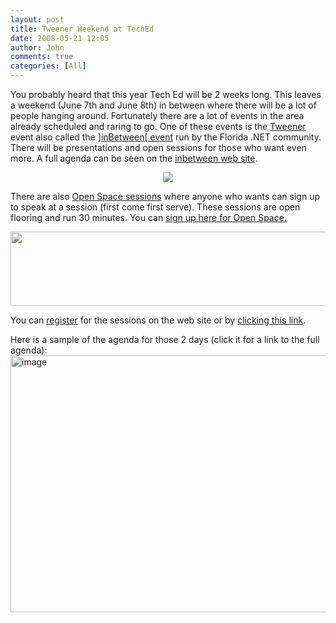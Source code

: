 ```yaml
---
layout: post
title: Tweener Weekend at TechEd
date: 2008-05-21 12:05
author: John
comments: true
categories: [All]
---
```

<p>You probably heard that this year Tech Ed will be 2 weeks long. This leaves a weekend (June 7th and June 8th) in between where there will be a lot of people hanging around. Fortunately there are a lot of events in the area already scheduled and raring to go. One of these events is the <a href="http://www.floridatweener.com">Tweener</a> event also called the <a href="http://www.floridatweener.com">]inBetween[ event</a> run by the Florida .NET community. There will be presentations and open sessions for those who want even more. A full agenda can be seen on the <a href="http://www.floridatweener.com/">inbetween web site</a>.</p> <p> <center><img src="http://openspace.devfish.net/images/bling/blogblingMAIN_small.gif"></center> <p></p> <p>There are also <a href="http://openspace.devfish.net/">Open Space sessions</a> where anyone who wants can sign up to speak at a session (first come first serve). These sessions are open flooring and run 30 minutes. You can <a href="http://openspace.devfish.net/">sign up here for Open Space.</a></p> <p><a href="http://openspace.devfish.net/"><img height="119" src="http://openspace.devfish.net/images/banner.gif" width="569"></a></p> <p>You can <a href="http://www.devfish.net/articles/inbetween/registrations.aspx">register</a> for the sessions on the web site or by <a href="http://www.devfish.net/articles/inbetween/registrations.aspx">clicking this link</a>.</p> <p>Here is a sample of the agenda for those 2 days (click it for a link to the full agenda): <a href="http://www.devfish.net/articles/inbetween/agenda.aspx"><img style="border-top-width: 0px; border-left-width: 0px; border-bottom-width: 0px; border-right-width: 0px" height="411" alt="image" src="/wp-content/uploads/files/media/image/WindowsLiveWriter/TweenerWeekendatTechEd_A672/image_3.png" width="575" border="0"></a></p>

